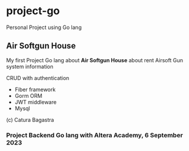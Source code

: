 # project-go
Personal Project using Go lang

## Air Softgun House
My first Project Go lang about **Air Softgun House**
about rent Airsoft Gun system information

CRUD with authentication
- Fiber framework
- Gorm ORM
- JWT middleware
- Mysql

(c) Catura Bagastra
### Project Backend Go lang with Altera Academy, 6 September 2023
